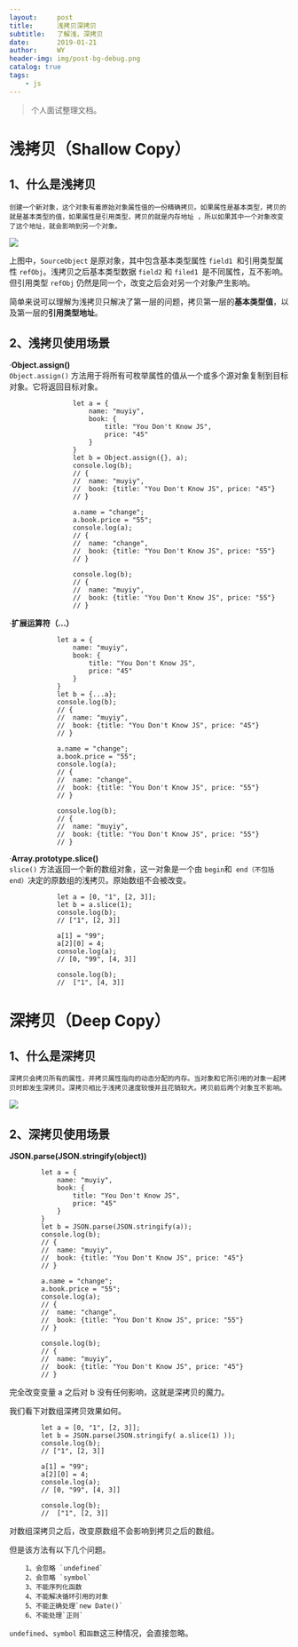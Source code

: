 ```yaml
---
layout:     post
title:      浅拷贝深拷贝
subtitle:   了解浅，深拷贝
date:       2019-01-21
author:     WY
header-img: img/post-bg-debug.png
catalog: true
tags:
    - js
---
```



>个人面试整理文档。

# 浅拷贝（Shallow Copy）

## 1、什么是浅拷贝
   
    创建一个新对象，这个对象有着原始对象属性值的一份精确拷贝。如果属性是基本类型，拷贝的就是基本类型的值，如果属性是引用类型，拷贝的就是内存地址 ，所以如果其中一个对象改变了这个地址，就会影响到另一个对象。
    
    
  ![](https://user-gold-cdn.xitu.io/2018/12/24/167de3ac36bb9de7?imageslim)
  
  
  上图中，`SourceObject` 是原对象，其中包含基本类型属性 `field1 `和引用类型属性 `refObj`。浅拷贝之后基本类型数据  `field2` 和 `filed1 `是不同属性，互不影响。但引用类型 `refObj` 仍然是同一个，改变之后会对另一个对象产生影响。

简单来说可以理解为浅拷贝只解决了第一层的问题，拷贝第一层的**基本类型值**，以及第一层的**引用类型地址**。

## 2、浅拷贝使用场景
 ·**Object.assign()**<br>
  `Object.assign()` 方法用于将所有可枚举属性的值从一个或多个源对象复制到目标对象。它将返回目标对象。
          
                    let a = {
                        name: "muyiy",
                        book: {
                            title: "You Don't Know JS",
                            price: "45"
                        }
                    }
                    let b = Object.assign({}, a);
                    console.log(b);
                    // {
                    // 	name: "muyiy",
                    // 	book: {title: "You Don't Know JS", price: "45"}
                    // } 

                    a.name = "change";
                    a.book.price = "55";
                    console.log(a);
                    // {
                    // 	name: "change",
                    // 	book: {title: "You Don't Know JS", price: "55"}
                    // } 

                    console.log(b);
                    // {
                    // 	name: "muyiy",
                    // 	book: {title: "You Don't Know JS", price: "55"}
                    // } 


  
  ·**扩展运算符（...）**
  
   
                let a = {
                    name: "muyiy",
                    book: {
                        title: "You Don't Know JS",
                        price: "45"
                    }
                }
                let b = {...a};
                console.log(b);
                // {
                // 	name: "muyiy",
                // 	book: {title: "You Don't Know JS", price: "45"}
                // } 

                a.name = "change";
                a.book.price = "55";
                console.log(a);
                // {
                // 	name: "change",
                // 	book: {title: "You Don't Know JS", price: "55"}
                // } 

                console.log(b);
                // {
                // 	name: "muyiy",
                // 	book: {title: "You Don't Know JS", price: "55"}
                // } 


  ·**Array.prototype.slice()**<br>
  `slice()` 方法返回一个新的数组对象，这一对象是一个由 `begin`和` end（不包括end）`决定的原数组的浅拷贝。原始数组不会被改变。
          
                let a = [0, "1", [2, 3]];
                let b = a.slice(1);
                console.log(b);
                // ["1", [2, 3]]

                a[1] = "99";
                a[2][0] = 4;
                console.log(a);
                // [0, "99", [4, 3]]

                console.log(b);
                //  ["1", [4, 3]]

 #  深拷贝（Deep Copy）
 ##  1、什么是深拷贝
 
    深拷贝会拷贝所有的属性，并拷贝属性指向的动态分配的内存。当对象和它所引用的对象一起拷贝时即发生深拷贝。深拷贝相比于浅拷贝速度较慢并且花销较大。拷贝前后两个对象互不影响。
    
    
  ![](https://user-gold-cdn.xitu.io/2018/12/24/167de3ac3846927b?imageslim) 
  
  
## 2、深拷贝使用场景

**JSON.parse(JSON.stringify(object))**

            let a = {
                name: "muyiy",
                book: {
                    title: "You Don't Know JS",
                    price: "45"
                }
            }
            let b = JSON.parse(JSON.stringify(a));
            console.log(b);
            // {
            // 	name: "muyiy",
            // 	book: {title: "You Don't Know JS", price: "45"}
            // } 

            a.name = "change";
            a.book.price = "55";
            console.log(a);
            // {
            // 	name: "change",
            // 	book: {title: "You Don't Know JS", price: "55"}
            // } 

            console.log(b);
            // {
            // 	name: "muyiy",
            // 	book: {title: "You Don't Know JS", price: "45"}
            // } 

  完全改变变量 a 之后对 b 没有任何影响，这就是深拷贝的魔力。
  
  我们看下对数组深拷贝效果如何。
            
            let a = [0, "1", [2, 3]];
            let b = JSON.parse(JSON.stringify( a.slice(1) ));
            console.log(b);
            // ["1", [2, 3]]

            a[1] = "99";
            a[2][0] = 4;
            console.log(a);
            // [0, "99", [4, 3]]

            console.log(b);
            //  ["1", [2, 3]]


对数组深拷贝之后，改变原数组不会影响到拷贝之后的数组。<br>

但是该方法有以下几个问题。<br>
        
        1、会忽略 `undefined`
        2、会忽略 `symbol`
        3、不能序列化函数
        4、不能解决循环引用的对象
        5、不能正确处理`new Date()`
        6、不能处理`正则`


`undefined`、`symbol` 和`函数`这三种情况，会直接忽略。



    
    
    
    
    
    
    
    
    
    
    
    
  
  
